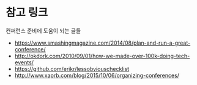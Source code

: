 # 참고 링크

컨퍼런스 준비에 도움이 되는 글들

* https://www.smashingmagazine.com/2014/08/plan-and-run-a-great-conference/
* http://okdork.com/2010/09/01/how-we-made-over-100k-doing-tech-events/
* https://github.com/erikr/lessobviouschecklist
* http://www.xaprb.com/blog/2015/10/06/organizing-conferences/
